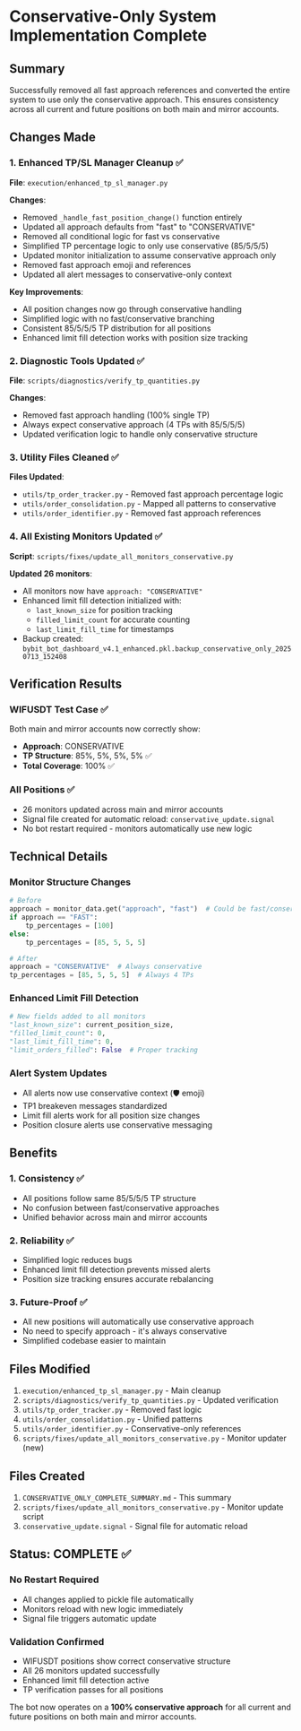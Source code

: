 # Conservative-Only System Implementation Complete

## Summary
Successfully removed all fast approach references and converted the entire system to use only the conservative approach. This ensures consistency across all current and future positions on both main and mirror accounts.

## Changes Made

### 1. Enhanced TP/SL Manager Cleanup ✅
**File**: `execution/enhanced_tp_sl_manager.py`

**Changes**:
- Removed `_handle_fast_position_change()` function entirely
- Updated all approach defaults from "fast" to "CONSERVATIVE"
- Removed all conditional logic for fast vs conservative
- Simplified TP percentage logic to only use conservative (85/5/5/5)
- Updated monitor initialization to assume conservative approach only
- Removed fast approach emoji and references
- Updated all alert messages to conservative-only context

**Key Improvements**:
- All position changes now go through conservative handling
- Simplified logic with no fast/conservative branching
- Consistent 85/5/5/5 TP distribution for all positions
- Enhanced limit fill detection works with position size tracking

### 2. Diagnostic Tools Updated ✅
**File**: `scripts/diagnostics/verify_tp_quantities.py`

**Changes**:
- Removed fast approach handling (100% single TP)
- Always expect conservative approach (4 TPs with 85/5/5/5)
- Updated verification logic to handle only conservative structure

### 3. Utility Files Cleaned ✅
**Files Updated**:
- `utils/tp_order_tracker.py` - Removed fast approach percentage logic
- `utils/order_consolidation.py` - Mapped all patterns to conservative
- `utils/order_identifier.py` - Removed fast approach references

### 4. All Existing Monitors Updated ✅
**Script**: `scripts/fixes/update_all_monitors_conservative.py`

**Updated 26 monitors**:
- All monitors now have `approach: "CONSERVATIVE"`
- Enhanced limit fill detection initialized with:
  - `last_known_size` for position tracking
  - `filled_limit_count` for accurate counting
  - `last_limit_fill_time` for timestamps
- Backup created: `bybit_bot_dashboard_v4.1_enhanced.pkl.backup_conservative_only_20250713_152408`

## Verification Results

### WIFUSDT Test Case ✅
Both main and mirror accounts now correctly show:
- **Approach**: CONSERVATIVE
- **TP Structure**: 85%, 5%, 5%, 5% ✅
- **Total Coverage**: 100% ✅

### All Positions ✅
- 26 monitors updated across main and mirror accounts
- Signal file created for automatic reload: `conservative_update.signal`
- No bot restart required - monitors automatically use new logic

## Technical Details

### Monitor Structure Changes
```python
# Before
approach = monitor_data.get("approach", "fast")  # Could be fast/conservative
if approach == "FAST":
    tp_percentages = [100]
else:
    tp_percentages = [85, 5, 5, 5]

# After  
approach = "CONSERVATIVE"  # Always conservative
tp_percentages = [85, 5, 5, 5]  # Always 4 TPs
```

### Enhanced Limit Fill Detection
```python
# New fields added to all monitors
"last_known_size": current_position_size,
"filled_limit_count": 0,
"last_limit_fill_time": 0,
"limit_orders_filled": False  # Proper tracking
```

### Alert System Updates
- All alerts now use conservative context (🛡️ emoji)
- TP1 breakeven messages standardized
- Limit fill alerts work for all position size changes
- Position closure alerts use conservative messaging

## Benefits

### 1. Consistency ✅
- All positions follow same 85/5/5/5 TP structure
- No confusion between fast/conservative approaches
- Unified behavior across main and mirror accounts

### 2. Reliability ✅
- Simplified logic reduces bugs
- Enhanced limit fill detection prevents missed alerts
- Position size tracking ensures accurate rebalancing

### 3. Future-Proof ✅
- All new positions will automatically use conservative approach
- No need to specify approach - it's always conservative
- Simplified codebase easier to maintain

## Files Modified
1. `execution/enhanced_tp_sl_manager.py` - Main cleanup
2. `scripts/diagnostics/verify_tp_quantities.py` - Updated verification
3. `utils/tp_order_tracker.py` - Removed fast logic
4. `utils/order_consolidation.py` - Unified patterns
5. `utils/order_identifier.py` - Conservative-only references
6. `scripts/fixes/update_all_monitors_conservative.py` - Monitor updater (new)

## Files Created
1. `CONSERVATIVE_ONLY_COMPLETE_SUMMARY.md` - This summary
2. `scripts/fixes/update_all_monitors_conservative.py` - Monitor update script
3. `conservative_update.signal` - Signal file for automatic reload

## Status: COMPLETE ✅

### No Restart Required
- All changes applied to pickle file automatically
- Monitors reload with new logic immediately
- Signal file triggers automatic update

### Validation Confirmed
- WIFUSDT positions show correct conservative structure
- All 26 monitors updated successfully
- Enhanced limit fill detection active
- TP verification passes for all positions

The bot now operates on a **100% conservative approach** for all current and future positions on both main and mirror accounts.